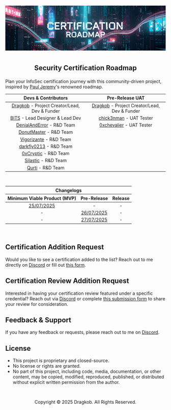 <!-- Picture + Title + Separator -->
<span title="AI-Generated | Generated with Google Gemini."><img src="https://github.com/Dragkob/Security-Certification-Roadmap/blob/main/Media/banner.png" /></span>
# 
<h2 align="center"><p>Security Certification Roadmap</p></h2>

<!-- Core Content -->
<!-- START DEVS & CONTRIBS-->

  
Plan your InfoSec certification journey with this community-driven project, inspired by [Paul Jeremy](https://pauljerimy.com/)'s renowned roadmap.

| Devs & Contributors                                                             | Pre-Release UAT                                                       |
|:-------------------------------------------------------------------------------:|:---------------------------------------------------------------------:|
| [Dragkob](https://dragkob.com) - Project Creator/Lead, Dev & Funder             | [Dragkob](https://dragkob.com) - Project Creator/Lead, Dev & Funder   |
| [BITS](https://bitsdigitalagency.com/) - Lead Designer & Lead Dev               | [chick3nman](https://www.linkedin.com/in/chick3nman/) - UAT Tester    |
| [DenialAndError](https://tryhackme.com/p/DenialAndError) - R&D Team             | [0xchevalier]() - UAT Tester                                          |
| [DonutMaster](https://donutmaster.github.io/) - R&D Team                        |                  |
| [Vigorizante](https://tryhackme.com/p/Vigorizante) - R&D Team                   |                  |
| [darkfly0213](https://github.com/darkfly02131) - R&D Team                       |                  |
| [0xCryptic](https://www.linkedin.com/in/joaquin-ocampo26/) - R&D Team           |                  |
| [Silastic](https://github.com/Silas-Xeransis) - R&D Team                        |                  |
| [Qurti](https://github.com/QurtiDev) - R&D Team                                 |                  |

<!-- END DEVS & CONTRIBS-->

<!-- START CHANGELOGS -->
<br />

<table>
  <thead>
    <tr>
      <th colspan="3" style="text-align:center;">Changelogs</th>
    </tr>
    <tr>
      <th>Minimum Viable Product (MVP)</th>
      <th>Pre-Release</th>
      <th>Release</th>
    </tr>
  </thead>
  <tbody>
    <tr>
      <td align="center"><a href="https://github.com/Dragkob/Security-Certification-Roadmap/blob/main/Changelogs/25-07-2025.md">25/07/2025</a></td>
      <td align="center">-</td>
      <td align="center">-</td>
    </tr>
    <tr>
      <td align="center">-</td>
      <td align="center"><a href="https://github.com/Dragkob/Security-Certification-Roadmap/blob/main/Changelogs/26-07-2025.md">26/07/2025</a></td>
      <td align="center">-</td>
    </tr>
    <tr>
      <td align="center">-</td>
      <td align="center"><a href="https://github.com/Dragkob/Security-Certification-Roadmap/blob/main/Changelogs/27-07-2025.md">27/07/2025</a></td>
      <td align="center">-</td>
    </tr>
  </tbody>
</table>

<!-- END CHANGELOGS -->

<br />

<!-- Request & Support -->
## Certification Addition Request
Would you like to see a certification added to the list? Reach out to me directly on [Discord](https://discord.com/invite/vsUnG6EGku) or fill out [this form](https://forms.gle/Mawf3SZCpDGjQ6ft5).

## Certification Review Addition Request
Interested in having your certification review featured under a specific credential? Reach out via [Discord](https://discord.com/invite/vsUnG6EGku) or complete [this submission form](https://forms.gle/KNM9X4Z8ZPNwNoKZ9) to share your review for consideration.

## Feedback & Support

If you have any feedback or requests, please reach out to me on [Discord](https://discord.com/invite/vsUnG6EGku).

## License
- This project is proprietary and closed-source.
- No license or rights are granted.
- No part of this project, including code, media, documentation, or other content, may be copied, modified, reproduced, published, or distributed without explicit written permission from the author.
<br />
<p align="center">Copyright © 2025 Dragkob. All Rights Reserved.</p>
